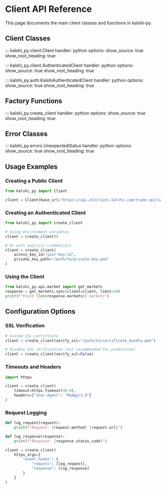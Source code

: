 # Client API Reference

This page documents the main client classes and functions in kalshi-py.

## Client Classes

::: kalshi_py.client.Client
handler: python
options:
show_source: true
show_root_heading: true

::: kalshi_py.client.AuthenticatedClient
handler: python
options:
show_source: true
show_root_heading: true

::: kalshi_py.auth.KalshiAuthenticatedClient
handler: python
options:
show_source: true
show_root_heading: true

## Factory Functions

::: kalshi_py.create_client
handler: python
options:
show_source: true
show_root_heading: true

## Error Classes

::: kalshi_py.errors.UnexpectedStatus
handler: python
options:
show_source: true
show_root_heading: true

## Usage Examples

### Creating a Public Client

```python
from kalshi_py import Client

client = Client(base_url="https://api.elections.kalshi.com/trade-api/v2")
```

### Creating an Authenticated Client

```python
from kalshi_py import create_client

# Using environment variables
client = create_client()

# Or with explicit credentials
client = create_client(
    access_key_id="your-key-id",
    private_key_path="/path/to/private-key.pem"
)
```

### Using the Client

```python
from kalshi_py.api.market import get_markets
response = get_markets.sync(client=client, limit=10)
print(f"Found {len(response.markets)} markets")
```

## Configuration Options

### SSL Verification

```python
# Custom SSL certificate
client = create_client(verify_ssl="/path/to/certificate_bundle.pem")

# Disable SSL verification (not recommended for production)
client = create_client(verify_ssl=False)
```

### Timeouts and Headers

```python
import httpx

client = create_client(
    timeout=httpx.Timeout(30.0),
    headers={"User-Agent": "MyApp/1.0"}
)
```

### Request Logging

```python
def log_request(request):
    print(f"Request: {request.method} {request.url}")

def log_response(response):
    print(f"Response: {response.status_code}")

client = create_client(
    httpx_args={
        "event_hooks": {
            "request": [log_request],
            "response": [log_response]
        }
    }
)
```
